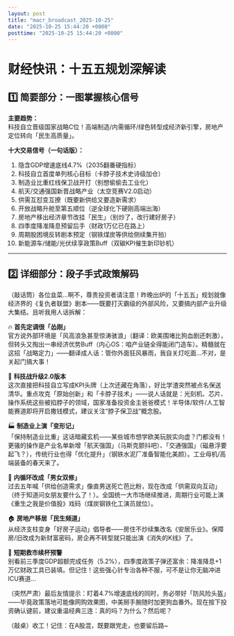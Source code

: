 ```yaml
---
layout: post
title: "macr_broadcast_2025-10-25"
date: "2025-10-25 15:44:20 +0800"
posttime: "2025-10-25 15:44:20 +0800"
---
```


# 财经快讯：十五五规划深解读

## 1️⃣ 简要部分：一图掌握核心信号

**主要趋势：**  
科技自立晋级国家战略C位！高端制造/内需循环/绿色转型成经济新引擎，房地产定位转向「民生高质量」。

**十大交易信号（一句话版）：**  
1. 隐含GDP增速底线4.7%（2035翻番硬指标）  
2. 科技自立首度单列核心目标（卡脖子技术史诗级加仓）  
3. 制造业比重红线保卫战开打（别想偷偷去工业化）  
4. 航天/交通强国新晋战略产业（太空竞赛V2.0启动）  
5. 供需互怼变互撩（既要新供给又要造新需求）  
6. 开放战略升舱至第五顺位（逆全球化下硬刚高端出海）  
7. 房地产移出经济章节改挂「民生」（别炒了，改行建好房子）  
8. 四季度降准降息预留后手（财政1万亿已在路上）  
9. 周期股困境反转剧本预定（钢铁煤炭等供给侧续集开拍）  
10. 新能源车/储能/光伏续享政策Buff（双碳KPI催生新印钞机）

---

## 2️⃣ 详细部分：段子手式政策解码

（敲话筒）各位韭菜…啊不，尊贵投资者请注意！昨晚出炉的「十五五」规划就像经济界的《复仇者联盟》剧本——既要打灭霸级的外部风险，又要搞内部产业升级大集结。且听我用人话拆解：

🔥 **首先定调很「怂刚」**  
官方说外部环境是「风高浪急甚至惊涛骇浪」（翻译：欧美围堵比狗血剧还刺激），但转头又掏出一串经济优势Buff（内心OS：咱产业链全得能闭门造车）。精髓就在这招「战略定力」——翻译成人话：管你外面狂风暴雨，我自关灯吃面…不对，是关起门搞大事！

🚀 **科技战升级2.0版本**  
这次直接把科技自立写成KPI头牌（上次还藏在角落），好比学渣突然被点名保送清华。重点攻克「原始创新」和「卡脖子技术」——说人话就是：光刻机、芯片、操作系统这些被掐脖子的领域，国家准备投资金主爸爸模式！半导体/软件/人工智能赛道即将开启撒钱模式，建议关注“脖子保卫战”概念股。

🏭 **制造业上演「变形记」**  
「保持制造业比重」这话暗藏玄机——某些城市想学欧美玩脱实向虚？门都没有！更骚的操作是产业名单新增「航天强国」（马斯克颤抖吧）、「交通强国」（磁悬浮要起飞？），传统行业也得「优化提升」（钢铁水泥厂准备智能化美颜）。工业母机/高端装备的春天来了。

🛒 **内循环改成「男女双修」**  
过去五年喊「供给创造需求」像直男送死亡芭比粉，现在改成「供需双向互动」（终于知道问女朋友要什么了！）。全国统一大市场继续推进，周期行业可能上演《重生之我是价值股》戏码（煤炭钢铁化工演员就位）。

🏠 **房地产移居「民生频道」**  
从经济支柱变身「好房子运动」倡导者——房住不炒续集改名《安居乐业》。保障房/旧改成为新财富密码，房企再不转型就只能出演《消失的K线》了。

💸 **短期救市续杯预警**  
别看前三季度GDP超额完成任务（5.2%），四季度政策子弹还富余：降准降息+1万亿财政工具已装填。但记住！这些强心针专治各种不服，可不是让你无脑冲进ICU赛道...

（突然严肃）最后友情提示：盯着4.7%增速底线的同时，务必带好「防风险头盔」——毕竟政策落地可能像网购效果图，中美掰手腕随时加更狗血番外。现在按下投资确认键前，建议重温经典三连：真的吗？为什么？然后呢？  

（敲桌）收工！记住：在A股混，既要跟党走，也要留后路~
